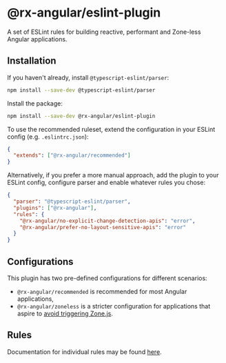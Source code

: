 # @rx-angular/eslint-plugin

A set of ESLint rules for building reactive, performant and Zone-less Angular applications.

## Installation

If you haven't already, install `@typescript-eslint/parser`:

```bash
npm install --save-dev @typescript-eslint/parser
```

Install the package:

```bash
npm install --save-dev @rx-angular/eslint-plugin
```

To use the recommended ruleset, extend the configuration in your ESLint config (e.g. `.eslintrc.json`):

```json
{
  "extends": ["@rx-angular/recommended"]
}
```

Alternatively, if you prefer a more manual approach, add the plugin to your ESLint config, configure parser and enable whatever rules you chose:

```json
{
  "parser": "@typescript-eslint/parser",
  "plugins": ["@rx-angular"],
  "rules": {
    "@rx-angular/no-explicit-change-detection-apis": "error",
    "@rx-angular/prefer-no-layout-sensitive-apis": "error"
  }
}
```

## Configurations

This plugin has two pre-defined configurations for different scenarios:

- `@rx-angular/recommended` is recommended for most Angular applications,
- `@rx-angular/zoneless` is a stricter configuration for applications that aspire to [avoid triggering Zone.js](https://github.com/rx-angular/rx-angular/tree/main/libs/cdk/zone-less/docs).

## Rules

Documentation for individual rules may be found [here](https://github.com/rx-angular/rx-angular/tree/main/libs/eslint-plugin/docs/rules/).
